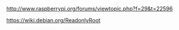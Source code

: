 http://www.raspberrypi.org/forums/viewtopic.php?f=29&t=22596

https://wiki.debian.org/ReadonlyRoot


